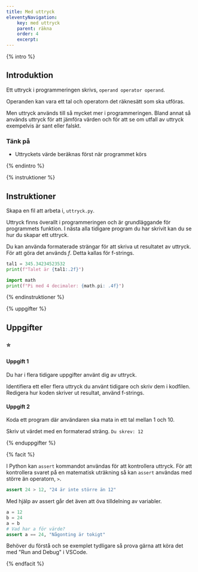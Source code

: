 ```yaml
---
title: Med uttryck
eleventyNavigation:
    key: med uttryck
    parent: räkna
    order: 4
    excerpt:
---
```


{% intro %}

## Introduktion

Ett uttryck i programmeringen skrivs,
`operand operator operand`.

Operanden kan vara ett tal och operatorn det räknesätt som ska utföras.

Men uttryck används till så mycket mer i programmeringen. Bland annat så används uttryck för att jämföra värden och för att se om utfall av uttryck exempelvis är sant eller falskt.

### Tänk på

-   Uttryckets värde beräknas först när programmet körs

{% endintro %}

{% instruktioner %}

## Instruktioner

Skapa en fil att arbeta i, `uttryck.py`.

Uttryck finns överallt i programmeringen och är grundläggande för programmets funktion.
I nästa alla tidigare program du har skrivit kan du se hur du skapar ett uttryck.

Du kan använda formaterade strängar för att skriva ut resultatet av uttryck. För att göra det används _f_. Detta kallas för f-strings.

```python
tal1 = 345.34234523532
print(f"Talet är {tal1:.2f}")

import math
print(f"Pi med 4 decimaler: {math.pi: .4f}")
```

{% endinstruktioner %}

{% uppgifter %}

## Uppgifter

### ⭐

#### Uppgift 1

Du har i flera tidigare uppgifter använt dig av uttryck.

Identifiera ett eller flera uttryck du använt tidigare och skriv dem i kodfilen.
Redigera hur koden skriver ut resultat, använd f-strings.

#### Uppgift 2

Koda ett program där användaren ska mata in ett tal mellan 1 och 10.

Skriv ut värdet med en formaterad sträng. `Du skrev: 12`

{% enduppgifter %}

{% facit %}

I Python kan `assert` kommandot användas för att kontrollera uttryck.
För att kontrollera svaret på en matematisk uträkning så kan `assert` användas med större än operatorn, `>`.

```python
assert 24 > 12, "24 är inte större än 12"
```

Med hjälp av assert går det även att öva tilldelning av variabler.

```python
a = 12
b = 24
a = b
# Vad har a för värde?
assert a == 24, "Någonting är tokigt"
```

Behöver du förstå och se exemplet tydligare så prova gärna att köra det med "Run and Debug" i VSCode.

{% endfacit %}
